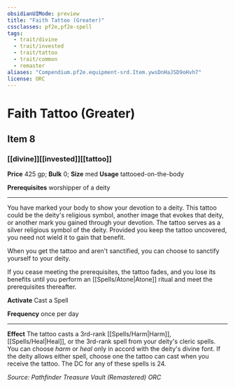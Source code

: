 ```yaml
---
obsidianUIMode: preview
title: "Faith Tattoo (Greater)"
cssclasses: pf2e,pf2e-spell
tags:
  - trait/divine
  - trait/invested
  - trait/tattoo
  - trait/common
  - remaster
aliases: "Compendium.pf2e.equipment-srd.Item.ywsDnHaJSD9oHvh7"
license: ORC
---
```

# Faith Tattoo (Greater)
## Item 8
### [[divine]][[invested]][[tattoo]]


**Price** 425 gp; 
**Bulk** 0; **Size** med
**Usage** tattooed-on-the-body

**Prerequisites** worshipper of a deity

* * *

You have marked your body to show your devotion to a deity. This tattoo could be the deity's religious symbol, another image that evokes that deity, or another mark you gained through your devotion. The tattoo serves as a silver religious symbol of the deity. Provided you keep the tattoo uncovered, you need not wield it to gain that benefit.

When you get the tattoo and aren't sanctified, you can choose to sanctify yourself to your deity.

If you cease meeting the prerequisites, the tattoo fades, and you lose its benefits until you perform an [[Spells/Atone|Atone]] ritual and meet the prerequisites thereafter.

**Activate** Cast a Spell

**Frequency** once per day

* * *

**Effect** The tattoo casts a 3rd-rank [[Spells/Harm|Harm]], [[Spells/Heal|Heal]], or the 3rd-rank spell from your deity's cleric spells. You can choose _harm_ or _heal_ only in accord with the deity's divine font. If the deity allows either spell, choose one the tattoo can cast when you receive the tattoo. The DC for any of these spells is 24.

*Source: Pathfinder Treasure Vault (Remastered)*
*ORC*